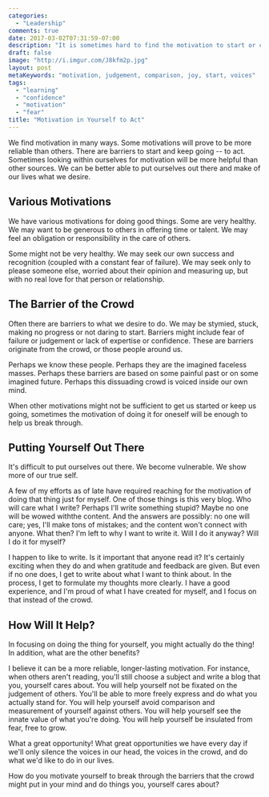 ```yaml
---
categories:
  - "Leadership"
comments: true
date: 2017-03-02T07:31:59-07:00
description: "It is sometimes hard to find the motivation to start or continue.  We can look within."
draft: false
image: "http://i.imgur.com/J8kfm2p.jpg"
layout: post
metaKeywords: "motivation, judgement, comparison, joy, start, voices"
tags:
  - "learning"
  - "confidence"
  - "motivation"
  - "fear"
title: "Motivation in Yourself to Act"
---
```


We find motivation in many ways.  Some motivations will prove to be more reliable than others.  There are barriers to start and keep going -- to act.  Sometimes looking within ourselves for motivation will be more helpful than other sources.  We can be better able to put ourselves out there and make of our lives what we desire.

<!--more-->

## Various Motivations

We have various motivations for doing good things.  Some are very healthy.  We may want to be generous to others in offering time or talent.  We may feel an obligation or responsibility in the care of others.  

Some might not be very healthy.  We may seek our own success and recognition (coupled with a constant fear of failure).  We may seek only to please someone else, worried about their opinion and measuring up, but with no real love for that person or relationship.

## The Barrier of the Crowd

Often there are barriers to what we desire to do.  We may be stymied, stuck, making no progress or not daring to start.  Barriers might include fear of failure or judgement or lack of expertise or confidence.  These are barriers originate from the crowd, or those people around us.  

Perhaps we know these people.  Perhaps they are the imagined faceless masses.  Perhaps these barriers are based on some painful past or on some imagined future.  Perhaps this dissuading crowd is voiced inside our own mind.

When other motivations might not be sufficient to get us started or keep us going, sometimes the motivation of doing it for oneself will be enough to help us break through.

## Putting Yourself Out There

It's difficult to put ourselves out there.  We become vulnerable.  We show more of our true self.

A few of my efforts as of late have required reaching for the motivation of doing that thing just for myself.  One of those things is this very blog.  Who will care what I write?  Perhaps I'll write something stupid?  Maybe no one will be wowed withthe content.  And the answers are possibly: no one will care; yes, I'll make tons of mistakes; and the content won't connect with anyone.  What then?  I'm left to why I want to write it.  Will I do it anyway?  Will I do it for myself?

I happen to like to write.  Is it important that anyone read it?  It's certainly exciting when they do and when gratitude and feedback are given.  But even if no one does, I get to write about what I want to think about.  In the process, I get to formulate my thoughts more clearly.  I have a good experience, and I'm proud of what I have created for myself, and I focus on that instead of the crowd.

## How Will It Help?

In focusing on doing the thing for yourself, you might actually do the thing!  In addition, what are the other benefits?

I believe it can be a more reliable, longer-lasting motivation.  For instance, when others aren't reading, you'll still choose a subject and write a blog that you, yourself cares about.  You will help yourself not be fixated on the judgement of others.  You'll be able to more freely express and do what you actually stand for.  You will help yourself avoid comparison and measurement of yourself against others.  You will help yourself see the innate value of what you're doing.  You will help yourself be insulated from fear, free to grow.

What a great opportunity!  What great opportunities we have every day if we'll only silence the voices in our head, the voices in the crowd, and do what we'd like to do in our lives.

How do you motivate yourself to break through the barriers that the crowd might put in your mind and do things you, yourself cares about?
